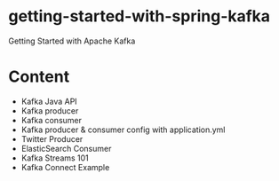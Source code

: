# getting-started-with-spring-kafka
Getting Started with Apache Kafka

# Content
- Kafka Java API
- Kafka producer
- Kafka consumer
- Kafka producer & consumer config with application.yml
- Twitter Producer
- ElasticSearch Consumer
- Kafka Streams 101
- Kafka Connect Example
